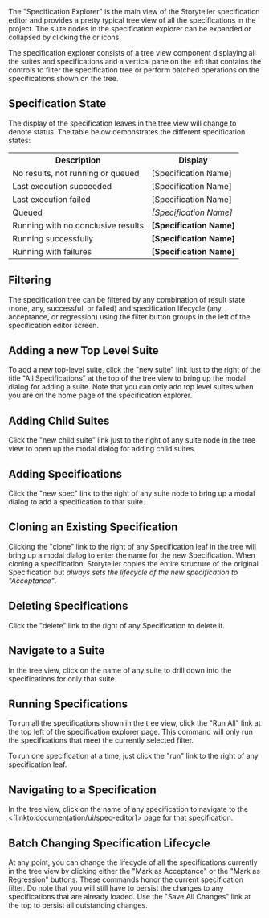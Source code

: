 <!--Title:The Specification Explorer-->
<!--Url:spec-explorer-->

The "Specification Explorer" is the main view of the Storyteller specification editor and provides a pretty typical tree view of all the specifications in the project. The suite nodes in the specification explorer can be expanded or collapsed by clicking the <i class="fa fa-fw fa-caret-down" data-reactid=".0.1.$1af4afe3-a926-4abe-bd27-c3ae23409a5e.1.1:$Embedded.0.0.0"></i> or <i class="fa fa-fw fa-caret-right" data-reactid=".0.1.$1af4afe3-a926-4abe-bd27-c3ae23409a5e.1.1:$Embedded.0.0.0"></i> icons.

The specification explorer consists of a tree view component displaying all the suites and specifications and a vertical pane on the left that contains the controls to filter the specification tree or perform batched operations on the specifications shown on the tree.


## Specification State

The display of the specification leaves in the tree view will change to denote status. The table below demonstrates the different specification states:

<table class="table">

<tr>
	<th>Description</th>
	<th>Display</th>
</tr>
<tr>
	<td>No results, not running or queued</td>
	<td><i class="fa fa-circle-o"></i> [Specification Name]</td>
</tr>
<tr>
	<td>Last execution succeeded</td>
	<td><i class="fa fa-check text-success"></i> [Specification Name]</td>
</tr>
<tr>
	<td>Last execution failed</td>
	<td><i class="fa fa-exclamation-circle text-danger"></i> [Specification Name]</td>
</tr>
<tr>
	<td>Queued</td>
	<td><i class="fa fa-circle-o"> [Specification Name]</i></td>
</tr>
<tr>
	<td>Running with no conclusive results</td>
	<td><i class="fa fa-spinner fa-spin"></i> <strong>[Specification Name]</strong></td>
</tr>
<tr>
	<td>Running successfully</td>
	<td><i class="fa fa-spinner fa-spin text-success"></i> <strong>[Specification Name]</strong></td>
</tr>
<tr>
	<td>Running with failures</td>
	<td><i class="fa fa-spinner fa-spin text-danger"></i> <strong>[Specification Name]</strong></td>
</tr>

</table>



## Filtering

The specification tree can be filtered by any combination of result state (none, any, successful, or failed) and specification lifecycle (any, acceptance, or regression) using the filter button groups in the left of the specification editor screen.


## Adding a new Top Level Suite

To add a new top-level suite, click the "new suite" link just to the right of the title "All Specifications" at the top of the tree view to bring up the modal dialog for adding a suite. Note that you can only add top level suites when you are on the home page of the specification explorer.

## Adding Child Suites

Click the "new child suite" link just to the right of any suite node in the tree view to open up the modal dialog for adding child suites.

## Adding Specifications

Click the "new spec" link to the right of any suite node to bring up a modal dialog to add a specification to that suite.

## Cloning an Existing Specification

Clicking the "clone" link to the right of any Specification leaf in the tree will bring up a modal dialog to enter the name for the new Specification. When cloning a specification, Storyteller copies the entire structure of the original Specification but *always sets the lifecycle of the new specification to "Acceptance"*.

## Deleting Specifications

Click the "delete" link to the right of any Specification to delete it.

## Navigate to a Suite

In the tree view, click on the name of any suite to drill down into the specifications for only that suite.

## Running Specifications

To run all the specifications shown in the tree view, click the "Run All" link at the top left of the specification explorer page. This command will only run the specifications that meet the currently selected filter.

To run one specification at a time, just click the "run" link to the right of any specification leaf.

## Navigating to a Specification

In the tree view, click on the name of any specification to navigate to the <[linkto:documentation/ui/spec-editor]> page for that specification.

## Batch Changing Specification Lifecycle

At any point, you can change the lifecycle of all the specifications currently in the tree view by clicking either the "Mark as Acceptance" or the "Mark as Regression" buttons. These commands honor the current specification filter. Do note that you will still have to persist the changes to any specifications that are already loaded. Use the "Save All Changes" link at the top to persist all outstanding changes.


